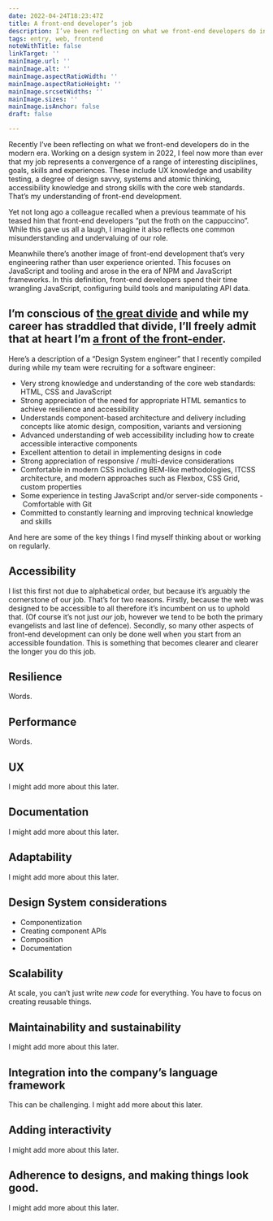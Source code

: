 ```yaml
---
date: 2022-04-24T18:23:47Z
title: A front-end developer’s job
description: I’ve been reflecting on what we front-end developers do in the modern era
tags: entry, web, frontend
noteWithTitle: false
linkTarget: ''
mainImage.url: ''
mainImage.alt: ''
mainImage.aspectRatioWidth: ''
mainImage.aspectRatioHeight: ''
mainImage.srcsetWidths: ''
mainImage.sizes: ''
mainImage.isAnchor: false
draft: false

---
```

Recently I’ve been reflecting on what we front-end developers do in the modern era. Working on a design system in 2022, I feel now more than ever that my job represents a convergence of a range of interesting disciplines, goals, skills and experiences. These include UX knowledge and usability testing, a degree of design savvy, systems and atomic thinking, accessibility knowledge and strong skills with the core web standards. That’s my understanding of front-end development.

Yet not long ago a colleague recalled when a previous teammate of his teased him that front-end developers “put the froth on the cappuccino”. While this gave us all a laugh, I imagine it also reflects one common misunderstanding and undervaluing of our role.

Meanwhile there’s another image of front-end development that’s very engineering rather than user experience oriented. This focuses on JavaScript and tooling and arose in the era of NPM and JavaScript frameworks. In this definition, front-end developers spend their time wrangling JavaScript, configuring build tools and manipulating API data. 

I’m conscious of [the great divide](https://css-tricks.com/the-great-divide/) and while my career has straddled that divide, I’ll freely admit that at heart I’m [a front of the front-ender](https://bradfrost.com/blog/post/front-of-the-front-end-and-back-of-the-front-end-web-development/).
-------

Here’s a description of a “Design System engineer” that I recently compiled during while my team were recruiting for a software engineer:

- Very strong knowledge and understanding of the core web standards: HTML, CSS and JavaScript
- Strong appreciation of the need for appropriate HTML semantics to achieve resilience and accessibility
- Understands component-based architecture and delivery including concepts like atomic design, composition, variants and versioning
- Advanced understanding of web accessibility including how to create accessible interactive components
- Excellent attention to detail in implementing designs in code
- Strong appreciation of responsive / multi-device considerations
- Comfortable in modern CSS including BEM-like methodologies, ITCSS architecture, and modern approaches such as Flexbox, CSS Grid, custom properties
- Some experience in testing JavaScript and/or server-side components
- Comfortable with Git
- Committed to constantly learning and improving technical knowledge and skills

And here are some of the key things I find myself thinking about or working on regularly.

## Accessibility

I list this first not due to alphabetical order, but because it’s arguably the cornerstone of our job. That’s for two reasons. Firstly, because the web was designed to be accessible to all therefore it’s incumbent on us to uphold that. (Of course it’s not just _our_ job, however we tend to be both the primary evangelists and last line of defence). Secondly, so many other aspects of front-end development can only be done well when you start from an accessible foundation. This is something that becomes clearer and clearer the longer you do this job.

## Resilience

Words.

## Performance

Words.

## UX

I might add more about this later.

## Documentation

I might add more about this later.

## Adaptability

I might add more about this later.

## Design System considerations

- Componentization
- Creating component APIs
- Composition
- Documentation

## Scalability

At scale, you can’t just write _new code_ for everything. You have to focus on creating reusable things.

## Maintainability and sustainability

I might add more about this later.

## Integration into the company’s language framework 

This can be challenging. I might add more about this later.

## Adding interactivity 

I might add more about this later.

## Adherence to designs, and making things look good.

I might add more about this later.
